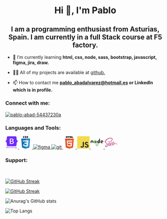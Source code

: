 <div align="center" src="[https://giphy.com/embed/UDclWKlmfmq7twI3iJ (https://media.giphy.com/media/v1.Y2lkPTc5MGI3NjExb2t6eWg3bnR0eGloNjZmMnlkaGlpZGtyZWl3c3d6c21xNnljeWU2eCZlcD12MV9pbnRlcm5hbF9naWZfYnlfaWQmY3Q9Zw/UDclWKlmfmq7twI3iJ/giphy.gif)" width="200"></div>
<h1 align="center">Hi 👋, I'm Pablo</h1>
<h2 align="center">I am a programming enthusiast from Asturias, Spain. I am currently in a full Stack course at F5 factory.</h2>

- 🌱 I’m currently learning **html, css, node, sass, bootstrap, javascript, figma, jira, draw.**

- 👨‍💻 All of my projects are available at [github.](github.)

- 📫 How to contact me **pablo_abadalvarez@hotmail.es or LinkedIn which is in profile.**

<h3 align="left">Connect with me:</h3>
<p align="left">
<a href="https://linkedin.com/in/pablo-abad-54437230a" target="blank"><img align="center" src="https://raw.githubusercontent.com/rahuldkjain/github-profile-readme-generator/master/src/images/icons/Social/linked-in-alt.svg" alt="pablo-abad-54437230a" height="30" width="40" /></a>
</p>

<h3 align="left">Languages and Tools:</h3>
<p align="left"> <a href="https://getbootstrap.com" target="_blank" rel="noreferrer"> <img src="https://raw.githubusercontent.com/devicons/devicon/master/icons/bootstrap/bootstrap-plain-wordmark.svg" alt="bootstrap" width="40" height="40"/> </a> <a href="https://www.w3schools.com/css/" target="_blank" rel="noreferrer"> <img src="https://raw.githubusercontent.com/devicons/devicon/master/icons/css3/css3-original-wordmark.svg" alt="css3" width="40" height="40"/> </a> <a href="https://www.figma.com/" target="_blank" rel="noreferrer"> <img src="https://www.vectorlogo.zone/logos/figma/figma-icon.svg" alt="figma" width="40" height="40"/> </a> <a href="https://git-scm.com/" target="_blank" rel="noreferrer"> <img src="https://www.vectorlogo.zone/logos/git-scm/git-scm-icon.svg" alt="git" width="40" height="40"/> </a> <a href="https://www.w3.org/html/" target="_blank" rel="noreferrer"> <img src="https://raw.githubusercontent.com/devicons/devicon/master/icons/html5/html5-original-wordmark.svg" alt="html5" width="40" height="40"/> </a> <a href="https://developer.mozilla.org/en-US/docs/Web/JavaScript" target="_blank" rel="noreferrer"> <img src="https://raw.githubusercontent.com/devicons/devicon/master/icons/javascript/javascript-original.svg" alt="javascript" width="40" height="40"/> </a> <a href="https://nodejs.org" target="_blank" rel="noreferrer"> <img src="https://raw.githubusercontent.com/devicons/devicon/master/icons/nodejs/nodejs-original-wordmark.svg" alt="nodejs" width="40" height="40"/> </a> <a href="https://sass-lang.com" target="_blank" rel="noreferrer"> <img src="https://raw.githubusercontent.com/devicons/devicon/master/icons/sass/sass-original.svg" alt="sass" width="40" height="40"/> </a> </p>

<h3 align="left">Support:</h3>
<p><a href="https://www.buymeacoffee.com/PabloA1A"></a></p><br>
  
  [![GitHub Streak](https://streak-stats.demolab.com/?user=DenverCoder1)](https://git.io/streak-stats)
    
  [![GitHub Streak](https://streak-stats.demolab.com?user=PabloA1A&theme=blue-green)](https://git.io/streak-stats)

  ![Anurag's GitHub stats](https://github-readme-stats.vercel.app/api?username=anuraghazra&show_icons=true&theme=radical)

  ![Top Langs](https://github-readme-stats.vercel.app/api/top-langs/?username=anuraghazra&layout=compact)
